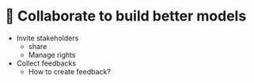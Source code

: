 # 🤝 Collaborate to build better models

[//]: # (TODO: create content, needs to include screenshots and instructions)

- Invite stakeholders
    - share
    - Manage rights
- Collect feedbacks
    - How to create feedback?